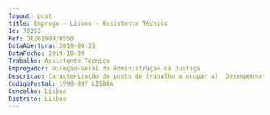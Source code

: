 ```yaml
--- 
layout: post
title: Emprego - Lisboa - Assistente Técnico
Id: 70253
Ref: OE201909/0550
DataAbertura: 2019-09-25
DataFecho: 2019-10-09
Trabalho: Assistente Técnico
Empregador: Direção-Geral da Administração da Justiça
Descricao: Caracterização do posto de trabalho a ocupar a)	Desempenho de funções inerentes ao conteúdo funcional de assistente técnico, designadamente funções de natureza executiva, de aplicação de métodos e processos, com base em diretivas bem definidas e instruções gerais, de grau médio de complexidade, nas áreas de atuação comuns e instrumentais e nos vários domínios de atuação do órgão e serviço b)	Assegurar o serviço de apoio técnico e administrativo c)	Efetuar a organização do trabalho, segundo orientação e diretivas superiores d)	Assegurar a gestão corrente do serviço e)	Prestar informação correta aos utentes e superiores hierárquicos.
CodigoPostal: 1990-097 LISBOA
Concelho: Lisboa
Distrito: Lisboa
--- 
```


